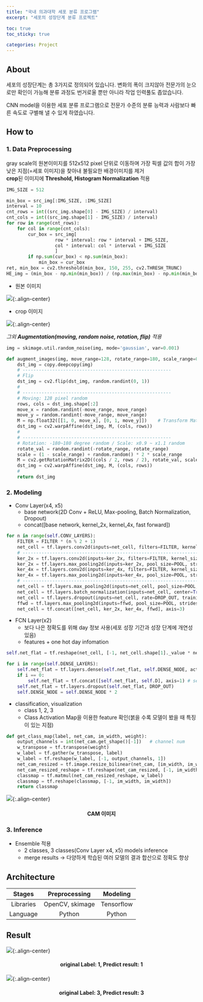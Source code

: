 ```yaml
---
title: "국내 의과대학 세포 분류 프로그램"
excerpt: "세포의 성장단계 분류 프로젝트"

toc: true
toc_sticky: true

categories: Project
---
```


## About
세포의 성장단계는 총 3가지로 정의되어 있습니다.
변화의 폭이 크지않아 전문가의 눈으로만 확인이 가능해 분류 과정도 번거로울 뿐만 아니라 작업  인력풀도 좁았습니다.  
  
CNN model을 이용한 세포 분류 프로그램으로 전문가 수준의 분류 능력과 사람보다 빠른 속도로 구별해 낼 수 있게 하였습니다.  
  
  


## How to
### 1. Data Preprocessing
gray scale의 원본이미지를 512x512 pixel 단위로 이동하며 가장 픽셀 값의 합이 가장 낮은 지점(=세포 이미지)을 찾아내 불필요한 배경이미지를 제거  
**crop**된 이미지에 **Threshold, Histogram Normalization** 적용
  

```python
IMG_SIZE = 512

min_box = src_img[:IMG_SIZE, :IMG_SIZE]
interval = 10
cnt_rows = int((src_img.shape[0] - IMG_SIZE) / interval)
cnt_cols = int((src_img.shape[1] - IMG_SIZE) / interval)
for row in range(cnt_rows):
    for col in range(cnt_cols):
        cur_box = src_img[
                  row * interval: row * interval + IMG_SIZE,
                  col * interval: col * interval + IMG_SIZE
                  ]
        if np.sum(cur_box) < np.sum(min_box):
            min_box = cur_box
ret, min_box = cv2.threshold(min_box, 150, 255, cv2.THRESH_TRUNC)
HE_img = (min_box - np.min(min_box)) / (np.max(min_box) - np.min(min_box)) * 255
```

  
  
* 원본 이미지  
  
![](./assets/images/origin_cell_.jpg/){:.align-center}
  
* crop 이미지  
  
![](./assets/images/crop_cell_.jpg/){:.align-center}
  
_그외 **Augmentation(moving, random noise, rotation, flip)** 적용_
  

```python
img = skimage.util.random_noise(img, mode='gaussian', var=0.001)
```
```python
def augment_images(img, move_range=128, rotate_range=180, scale_range=0.1):
    dst_img = copy.deepcopy(img)
    # -------------------------------------------------------
    # Flip
    dst_img = cv2.flip(dst_img, random.randint(0, 1))
    #
    # -------------------------------------------------------
    # Moving: 128 pixel random
    rows, cols = dst_img.shape[:2]
    move_x = random.randint(-move_range, move_range)
    move_y = random.randint(-move_range, move_range)
    M = np.float32([[1, 0, move_x], [0, 1, move_y]])    # Transform Matrix
    dst_img = cv2.warpAffine(dst_img, M, (cols, rows))
    #
    # -------------------------------------------------------
    # Rotation: -180~180 degree random / Scale: x0.9 ~ x1.1 random
    rotate_val = random.randint(-rotate_range, rotate_range)
    scale = (1 - scale_range) + random.random() * 2 * scale_range
    M = cv2.getRotationMatrix2D((cols / 2, rows / 2), rotate_val, scale)
    dst_img = cv2.warpAffine(dst_img, M, (cols, rows))
    #
    return dst_img
```
  
  
    
### 2. Modeling
* Conv Layer(x4, x5)
  * base network(2D Conv + ReLU, Max-pooling, Batch Normalization, Dropout)  
  * concat([base network, kernel_2x, kernel_4x, fast forward])
  
```python
for n in range(self.CONV_LAYERS):
    FILTER = FILTER * (n % 2 + 1)
    net_cell = tf.layers.conv2d(inputs=net_cell, filters=FILTER, kernel_size=KERNEL, padding='same', activation=tf.nn.relu)
    # --------------------------------------------------------------------------------
    ker_2x = tf.layers.conv2d(inputs=ker_2x, filters=FILTER, kernel_size=KERNEL * 2, padding='same', activation=tf.nn.relu)
    ker_2x = tf.layers.max_pooling2d(inputs=ker_2x, pool_size=POOL, strides=STRIDE, padding='same')
    ker_4x = tf.layers.conv2d(inputs=ker_4x, filters=FILTER, kernel_size=KERNEL * 4, padding='same', activation=tf.nn.relu)
    ker_4x = tf.layers.max_pooling2d(inputs=ker_4x, pool_size=POOL, strides=STRIDE, padding='same')
    # --------------------------------------------------------------------------------
    net_cell = tf.layers.max_pooling2d(inputs=net_cell, pool_size=POOL, strides=STRIDE, padding='same')
    net_cell = tf.layers.batch_normalization(inputs=net_cell, center=True, scale=True, training=self.IS_TRAIN)
    net_cell = tf.layers.dropout(inputs=net_cell, rate=DROP_OUT, training=self.IS_TRAIN)
    ffwd = tf.layers.max_pooling2d(inputs=ffwd, pool_size=POOL, strides=STRIDE, padding='same')
    net_cell = tf.concat([net_cell, ker_2x, ker_4x, ffwd], axis=3)
```
  


* FCN Layer(x2)
  * 보다 나은 정확도를 위해 day 정보 사용(세포 성장 기간과 성장 단계에 개연성 있음)  
  * features + one hot day infomation
  
```python
self.net_flat = tf.reshape(net_cell, [-1, net_cell.shape[1]._value * net_cell.shape[2]._value * net_cell.shape[3]._value])

for i in range(self.DENSE_LAYERS):
    self.net_flat = tf.layers.dense(self.net_flat, self.DENSE_NODE, activation=tf.nn.relu)
    if i == 0:
        self.net_flat = tf.concat([self.net_flat, self.D], axis=1) # self.D == day infomation
    self.net_flat = tf.layers.dropout(self.net_flat, DROP_OUT)
    self.DENSE_NODE = self.DENSE_NODE * 2
```
    

* classification, visualization
  * class 1, 2, 3  
  * Class Activation Map을 이용한 feature 확인(붉을 수록 모델이 봤을 때 특징이 있는 지점)

    

```python
def get_class_map(label, net_cam, im_width, weight):
    output_channels = int(net_cam.get_shape()[-1])   # channel num
    w_transpose = tf.transpose(weight)
    w_label = tf.gather(w_transpose, label)
    w_label = tf.reshape(w_label, [-1, output_channels, 1])
    net_cam_resized = tf.image.resize_bilinear(net_cam, [im_width, im_width])
    net_cam_resized_reshape = tf.reshape(net_cam_resized, [-1, im_width * im_width, output_channels])
    classmap = tf.matmul(net_cam_resized_reshape, w_label)
    classmap = tf.reshape(classmap, [-1, im_width, im_width])
    return classmap
```

  
![](./assets/images/cam_cell_.jpg/){:.align-center}
#### <center>CAM 이미지</center>

  
### 3. Inference
* Ensemble 적용
  * 2 classes, 3 classes(Conv Layer x4, x5) models inference
  * merge results -> 다양하게 학습된 여러 모델의 결과 합산으로 정확도 향상

  
## Architecture  
  
|Stages|Preprocessing|Modeling|
|:----:|:-----------:|:------:|
|Libraries|OpenCV, skimage|Tensorflow|
Language|Python|Python|
  
  
## Result
![](./assets/images/L1_P1_2_day0_E07_00000.png/){:.align-center}  
#### <center>original Label: 1, Predict result: 1</center>
![](./assets/images/L3_P3_2_day5_A12_00000.png/){:.align-center}  
#### <center>original Label: 3, Predict result: 3</center>  
  
  
  

